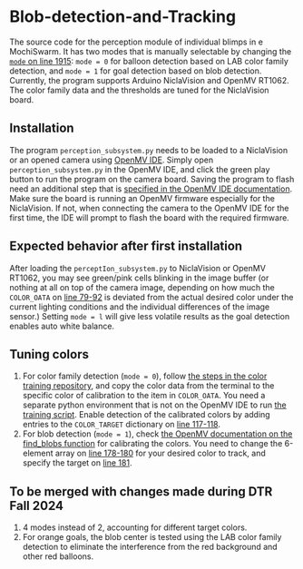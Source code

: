 # Blob-detection-and-Tracking
The source code for the perception module of individual blimps in e MochiSwarm. It has two modes that is manually selectable by changing the [`mode` on line 1915](https://github.com/LehighBlimpGroup/Blob-detection-and-Tracking/blob/main/perception_subsystem.py#L1915): `mode = 0` for balloon detection based on LAB color family detection, and `mode = 1` for goal detection based on blob detection. Currently, the program supports Arduino NiclaVision and OpenMV RT1062. The color family data and the thresholds are tuned for the NiclaVision board. 

## Installation 
The program `perception_subsystem.py` needs to be loaded to a NiclaVision or an opened camera using [OpenMV IDE](https://openmv.io/pages/download?srsltid=AfmBOoqBGVMSZ4dXU9Bmfq7aGBJ4bq8ShArE3y7I8h9C1_Ys06h6fQ3-). Simply open `perception_subsystem.py` in the OpenMV IDE, and click the green play button to run the program on the camera board. Saving the program to flash need an additional step that is [specified in the OpenMV IDE documentation](https://docs.openmv.io/openmvcam/tutorial/openmvide_overview.html#tools). Make sure the board is running an OpenMV firmware especially for the NiclaVision. If not, when connecting the camera to the OpenMV IDE for the first time, the IDE will prompt to flash the board with the required firmware.

## Expected behavior after first installation 
After loading the `perceptIon_subsystem.py` to NiclaVision or OpenMV RT1062, you may see green/pink cells blinking in the image buffer (or nothing at all on top of the camera image, depending on how much the `COLOR_OATA` on [line 79-92](https://github.com/LehighBlimpGroup/Blob-detection-and-Tracking/blob/main/perception_subsystem.py#L79-L92) is deviated from the actual desired color under the current lighting conditions and the individual differences of the image sensor.) Setting `mode = l` will give less volatile results as the goal detection enables auto white balance. 

## Tuning colors
1. For color family detection (`mode = 0`), follow [the steps in the color training repository](https://github.com/LehighBlimpGroup/balltraining?tab=readme-ov-file#steps-for-obtaining-lab-color-space-information), and copy the color data from the terminal to the specific color of calibration to the item in `COLOR_OATA`. You need a separate python environment that is not on the OpenMV IDE to run [the training script](https://github.com/LehighBlimpGroup/balltraining/blob/main/gaussian_manual_multi.py). Enable detection of the calibrated colors by adding entries to the `COLOR_TARGET` dictionary on [line 117-118](https://github.com/LehighBlimpGroup/Blob-detection-and-Tracking/blob/main/perception_subsystem.py#L117C1-L118).
2. For blob detection (`mode = 1`), check [the OpenMV documentation on the find_blobs function](https://docs.openmv.io/library/omv.image.html#image.Image.find_blobs) for calibrating the colors. You need to change the 6-element array on [line 178-180](https://github.com/LehighBlimpGroup/Blob-detection-and-Tracking/blob/main/perception_subsystem.py#L178-L180) for your desired color to track, and specify the target on [line 181](https://github.com/LehighBlimpGroup/Blob-detection-and-Tracking/blob/main/perception_subsystem.py#L181).

## To be merged with changes made during DTR Fall 2024
1. 4 modes instead of 2, accounting for different target colors.
2. For orange goals, the blob center is tested using the LAB color family detection to eliminate the interference from the red background and other red balloons. 
